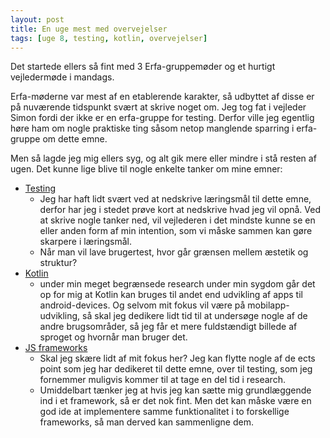 ```yaml
---
layout: post
title: En uge mest med overvejelser
tags: [uge 8, testing, kotlin, overvejelser]
---
```


Det startede ellers så fint med 3 Erfa-gruppemøder og et hurtigt vejledermøde i mandags.

Erfa-møderne var mest af en etablerende karakter, så udbyttet af disse er på nuværende tidspunkt svært at skrive noget om. 
Jeg tog fat i vejleder Simon fordi der ikke er en erfa-gruppe for testing. Derfor ville jeg egentlig høre ham om nogle praktiske ting såsom netop manglende sparring i erfa-gruppe om dette emne.

Men så lagde jeg mig ellers syg, og alt gik mere eller mindre i stå resten af ugen.
Det kunne lige blive til nogle enkelte tanker om mine emner:
  - [Testing](goals-testing)
    - Jeg har haft lidt svært ved at nedskrive læringsmål til dette emne, derfor har jeg i stedet prøve kort at nedskrive hvad jeg vil opnå. Ved at skrive nogle tanker ned, vil vejlederen i det mindste kunne se en eller anden form af min intention, som vi måske sammen kan gøre skarpere i læringsmål.
    - Når man vil lave brugertest, hvor går grænsen mellem æstetik og struktur? 
  - [Kotlin](goals-kotlin)
    - under min meget begrænsede research under min sygdom går det op for mig at Kotlin kan bruges til andet end udvikling af apps til android-devices. Og selvom mit fokus vil være på mobilapp-udvikling, så skal jeg dedikere lidt tid til at undersøge nogle af de andre brugsområder, så jeg får et mere fuldstændigt billede af sproget og hvornår man bruger det.
  - [JS frameworks](goals-jsframeworks)
    - Skal jeg skære lidt af mit fokus her? Jeg kan flytte nogle af de ects point som jeg har dedikeret til dette emne, over til testing, som jeg fornemmer muligvis kommer til at tage en del tid i research.
    - Umiddelbart tænker jeg at hvis jeg kan sætte mig grundlæggende ind i et framework, så er det nok fint. Men det kan måske være en god ide at implementere samme funktionalitet i to forskellige frameworks, så man derved kan sammenligne dem.
